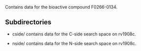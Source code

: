 Contains data for the bioactive compound F0266-0134.

## Subdirectories

- cside/ contains data for the C-side search space on rv1908c.

- nside/ contains data for the N-side search space on rv1908c.

